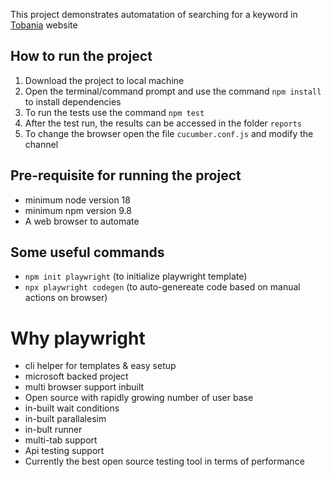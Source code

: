 This project demonstrates  automatation of searching for a keyword in [Tobania](https://www.tobania.be/) website

## How to run the project
1. Download the project to local machine
2. Open the terminal/command prompt and use the command `npm install` to install dependencies 
3. To run the tests use the command `npm test`
4. After the test run, the results can be accessed in the folder `reports`
5. To change the browser  open the file `cucumber.conf.js` and modify the channel

## Pre-requisite for running the project
- minimum node version 18
- minimum npm version 9.8
- A web browser to automate

## Some useful commands
- `npm init playwright` (to initialize playwright template)
- `npx playwright codegen` (to auto-genereate code based on manual actions on browser)



# Why playwright

- cli helper for templates & easy setup
- microsoft backed project
- multi browser support inbuilt 
- Open source with rapidly growing number of user base
- in-built wait conditions
- in-built parallalesim
- in-bult runner 
- multi-tab support
- Api testing support
- Currently the best open source testing tool in terms of performance

